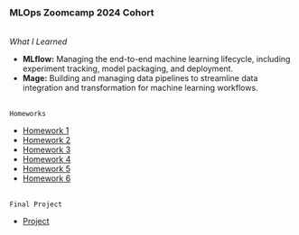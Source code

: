 ### MLOps Zoomcamp 2024 Cohort

<br>*What I Learned*
- **MLflow:** Managing the end-to-end machine learning lifecycle, including experiment tracking, model packaging, and deployment.
- **Mage:** Building and managing data pipelines to streamline data integration and transformation for machine learning workflows.

<br>`Homeworks`
* [Homework 1](https://github.com/nrx33/MLOps-Course/blob/main/module_1/homework_1.ipynb)<br>
* [Homework 2](https://github.com/nrx33/MLOps-Course/blob/main/module_2/homework/homework_2.ipynb)<br>
* [Homework 3](https://github.com/nrx33/MLOps-Course/blob/main/module_3/nazmul_homework_3.ipynb)<br>
* [Homework 4](https://github.com/nrx33/MLOps-Course/blob/main/module_4/homework/nazmul_homework_4.ipynb)<br>
* [Homework 5](https://github.com/nrx33/MLOps-Course/blob/main/module_5/homework/nazmul_homework_5.ipynb)<br>
* [Homework 6](https://github.com/nrx33/MLOps-Course/blob/main/module_5/homework/nazmul_homework_6.ipynb)

<br>`Final Project`
* [Project](https://github.com/)<br>
